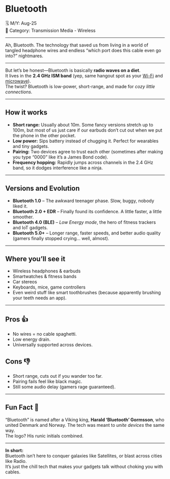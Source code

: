 # Bluetooth  

🗓️ M/Y: Aug-25  
📂 Category: Transmission Media - Wireless 

---


Ah, Bluetooth. The technology that saved us from living in a world of tangled headphone wires and endless “which port does this cable even go into?” nightmares.  

---

But let’s be honest—Bluetooth is basically **radio waves on a diet**.  
It lives in the **2.4 GHz ISM band** (yep, same hangout spot as your [Wi-Fi](https://github.com/orze4r/Networking-Journey/blob/main/4.%20Transmission%20Media/4.2%20-%20Wireless/4.2.3%20-%20WiFi.md) and [microwave](https://github.com/orze4r/Networking-Journey/blob/main/4.%20Transmission%20Media/4.2%20-%20Wireless/4.2.2%20-%20Microwaves.md)).  
The twist? Bluetooth is low-power, short-range, and made for *cozy little connections*.  

---

## How it works  
- **Short range:** Usually about 10m. Some fancy versions stretch up to 100m, but most of us just care if our earbuds don’t cut out when we put the phone in the other pocket.  
- **Low power:** Sips battery instead of chugging it. Perfect for wearables and tiny gadgets.  
- **Pairing:** Two devices agree to trust each other (sometimes after making you type “0000” like it’s a James Bond code).  
- **Frequency hopping:** Rapidly jumps across channels in the 2.4 GHz band, so it dodges interference like a ninja.  

---

## Versions and Evolution  
- **Bluetooth 1.0** – The awkward teenager phase. Slow, buggy, nobody liked it.  
- **Bluetooth 2.0 + EDR** – Finally found its confidence. A little faster, a little smoother.  
- **Bluetooth 4.0 (BLE)** – *Low Energy mode*, the hero of fitness trackers and IoT gadgets.  
- **Bluetooth 5.0+** – Longer range, faster speeds, and better audio quality (gamers finally stopped crying… well, almost).  

---

## Where you’ll see it  
- Wireless headphones & earbuds  
- Smartwatches & fitness bands  
- Car stereos  
- Keyboards, mice, game controllers  
- Even weird stuff like smart toothbrushes (because apparently brushing your teeth needs an app).  

---

## Pros 👍
- No wires = no cable spaghetti.  
- Low energy drain.  
- Universally supported across devices.  

## Cons 👎
- Short range, cuts out if you wander too far.  
- Pairing fails feel like black magic.  
- Still some audio delay (gamers rage guaranteed).  

---

## Fun Fact 🎯  
“Bluetooth” is named after a Viking king, **Harald ‘Bluetooth’ Gormsson**, who united Denmark and Norway. The tech was meant to *unite devices* the same way.  
The logo? His runic initials combined.  

---

**In short:**  
Bluetooth isn’t here to conquer galaxies like Satellites, or blast across cities like Radio.  
It’s just the chill tech that makes your gadgets talk without choking you with cables.
